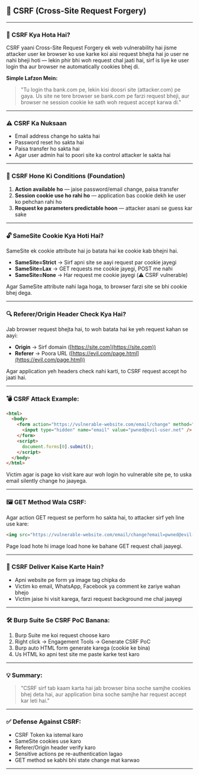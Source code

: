 ## 🔐 CSRF (Cross-Site Request Forgery)

---

### 📌 CSRF Kya Hota Hai?

CSRF yaani Cross-Site Request Forgery ek web vulnerability hai jisme attacker user ke browser ko use karke koi aisi request bhejta hai jo user ne nahi bheji hoti — lekin phir bhi woh request chal jaati hai, sirf is liye ke user login tha aur browser ne automatically cookies bhej di.

**Simple Lafzon Mein:**

> "Tu login tha bank.com pe, lekin kisi doosri site (attacker.com) pe gaya. Us site ne tere browser se bank.com pe farzi request bheji, aur browser ne session cookie ke sath woh request accept karwa di."

---

### ⚠️ CSRF Ka Nuksaan

* Email address change ho sakta hai
* Password reset ho sakta hai
* Paisa transfer ho sakta hai
* Agar user admin hai to poori site ka control attacker le sakta hai

---

### 🧠 CSRF Hone Ki Conditions (Foundation)

1. **Action available ho** — jaise password/email change, paisa transfer
2. **Session cookie use ho rahi ho** — application bas cookie dekh ke user ko pehchan rahi ho
3. **Request ke parameters predictable hoon** — attacker asani se guess kar sake

---

### 🔓 SameSite Cookie Kya Hoti Hai?

SameSite ek cookie attribute hai jo batata hai ke cookie kab bhejni hai.

* **SameSite=Strict** → Sirf apni site se aayi request par cookie jayegi
* **SameSite=Lax** → GET requests me cookie jayegi, POST me nahi
* **SameSite=None** → Har request me cookie jayegi (⚠️ CSRF vulnerable)

Agar SameSite attribute nahi laga hoga, to browser farzi site se bhi cookie bhej dega.

---

### 🔍 Referer/Origin Header Check Kya Hai?

Jab browser request bhejta hai, to woh batata hai ke yeh request kahan se aayi:

* **Origin** → Sirf domain ([https://site.com](https://site.com))
* **Referer** → Poora URL ([https://evil.com/page.html](https://evil.com/page.html))

Agar application yeh headers check nahi karti, to CSRF request accept ho jaati hai.

---

### 💣 CSRF Attack Example:

```html
<html>
  <body>
    <form action="https://vulnerable-website.com/email/change" method="POST">
      <input type="hidden" name="email" value="pwned@evil-user.net" />
    </form>
    <script>
      document.forms[0].submit();
    </script>
  </body>
</html>
```

Victim agar is page ko visit kare aur woh login ho vulnerable site pe, to uska email silently change ho jaayega.

---

### 🖼️ GET Method Wala CSRF:

Agar action GET request se perform ho sakta hai, to attacker sirf yeh line use kare:

```html
<img src="https://vulnerable-website.com/email/change?email=pwned@evil-user.net">
```

Page load hote hi image load hone ke bahane GET request chali jaayegi.

---

### 🚚 CSRF Deliver Kaise Karte Hain?

* Apni website pe form ya image tag chipka do
* Victim ko email, WhatsApp, Facebook ya comment ke zariye wahan bhejo
* Victim jaise hi visit karega, farzi request background me chal jaayegi

---

### 🛠️ Burp Suite Se CSRF PoC Banana:

1. Burp Suite me koi request choose karo
2. Right click → Engagement Tools → Generate CSRF PoC
3. Burp auto HTML form generate karega (cookie ke bina)
4. Us HTML ko apni test site me paste karke test karo

---

### 💡 Summary:

> "CSRF sirf tab kaam karta hai jab browser bina soche samjhe cookies bhej deta hai, aur application bina soche samjhe har request accept kar leti hai."

---

### ✅ Defense Against CSRF:

* CSRF Token ka istemal karo
* SameSite cookies use karo
* Referer/Origin header verify karo
* Sensitive actions pe re-authentication lagao
* GET method se kabhi bhi state change mat karwao

---
